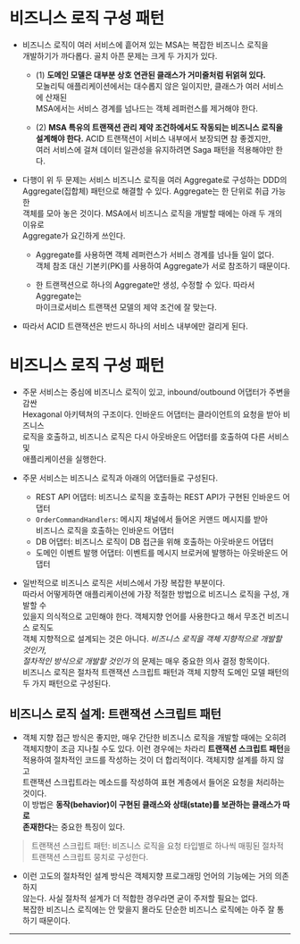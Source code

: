 # 비즈니스 로직 구성 패턴

- 비즈니스 로직이 여러 서비스에 흩어져 있는 MSA는 복잡한 비즈니스 로직을  
  개발하기가 까다롭다. 골치 아픈 문제는 크게 두 가지가 있다.

  - (1) **도메인 모델은 대부분 상호 연관된 클래스가 거미줄처럼 뒤얽혀 있다.**  
    모놀리틱 애플리케이션에서는 대수롭지 않은 일이지만, 클래스가 여러 서비스에 산재된  
    MSA에서는 서비스 경계를 넘나드는 객체 레퍼런스를 제거해야 한다.

  - (2) **MSA 특유의 트랜잭션 관리 제약 조건하에서도 작동되는 비즈니스 로직을**  
    **설계해야 한다.** ACID 트랜잭션이 서비스 내부에서 보장되면 참 좋겠지만,  
    여러 서비스에 걸쳐 데이터 일관성을 유지하려면 Saga 패턴을 적용해야만 한다.

- 다행이 위 두 문제는 서비스 비즈니스 로직을 여러 Aggregate로 구성하는 DDD의  
  Aggregate(집합체) 패턴으로 해결할 수 있다. Aggregate는 한 단위로 취급 가능한  
  객체를 모아 놓은 것이다. MSA에서 비즈니스 로직을 개발할 때에는 아래 두 개의 이유로  
  Aggregate가 요긴하게 쓰인다.

  - Aggregate를 사용하면 객체 레퍼런스가 서비스 경계를 넘나들 일이 없다.  
    객체 참조 대신 기본키(PK)를 사용하여 Aggregate가 서로 참조하기 때문이다.

  - 한 트랜잭션으로 하나의 Aggregate만 생성, 수정할 수 있다. 따라서 Aggregate는  
    마이크로서비스 트랜잭션 모델의 제약 조건에 잘 맞는다.

- 따라서 ACID 트랜잭션은 반드시 하나의 서비스 내부에만 걸리게 된다.

# 비즈니스 로직 구성 패턴

- 주문 서비스는 중심에 비즈니스 로직이 있고, inbound/outbound 어댑터가 주변을 감싼  
  Hexagonal 아키텍쳐의 구조이다. 인바운드 어댑터는 클라이언트의 요청을 받아 비즈니스  
  로직을 호출하고, 비즈니스 로직은 다시 아웃바운드 어댑터를 호출하여 다른 서비스 및  
  애플리케이션을 실행한다.

- 주문 서비스는 비즈니스 로직과 아래의 어댑터들로 구성된다.

  - REST API 어댑터: 비즈니스 로직을 호출하는 REST API가 구현된 인바운드 어댑터
  - `OrderCommandHandlers`: 메시지 채널에서 들어온 커맨드 메시지를 받아  
    비즈니스 로직을 호출하는 인바운드 어댑터
  - DB 어댑터: 비즈니스 로직이 DB 접근을 위해 호출하는 아웃바운드 어댑터
  - 도메인 이벤트 발행 어댑터: 이벤트를 메시지 브로커에 발행하는 아웃바운드 어댑터

- 일반적으로 비즈니스 로직은 서비스에서 가장 복잡한 부분이다.  
  따라서 어떻게하면 애플리케이션에 가장 적절한 방법으로 비즈니스 로직을 구성, 개발할 수  
  있을지 의식적으로 고민해야 한다. 객체지향 언어를 사용한다고 해서 무조건 비즈니스 로직도  
  객체 지향적으로 설계되는 것은 아니다. _비즈니스 로직을 객체 지향적으로 개발할 것인가,_  
  _절차적인 방식으로 개발할 것인가_ 의 문제는 매우 중요한 의사 결정 항목이다.  
  비즈니스 로직은 절차적 트랜잭션 스크립트 패턴과 객체 지향적 도메인 모델 패턴의  
  두 가지 패턴으로 구성된다.

<h2>비즈니스 로직 설계: 트랜잭션 스크립트 패턴</h2>

- 객체 지향 접근 방식은 좋지만, 매우 간단한 비즈니스 로직을 개발할 때에는 오히려  
  객체지향이 조금 지나칠 수도 있다. 이런 경우에는 차라리 **트랜잭션 스크립트 패턴**을  
  적용하여 절차적인 코드를 작성하는 것이 더 합리적이다. 객체지향 설계를 하지 않고  
  트랜잭션 스크립트라는 메소드를 작성하여 표현 계층에서 들어온 요청을 처리하는 것이다.  
  이 방법은 **동작(behavior)이 구현된 클래스와 상태(state)를 보관하는 클래스가 따로**  
  **존재한다**는 중요한 특징이 있다.

> 트랜잭션 스크립트 패턴: 비즈니스 로직을 요청 타입별로 하나씩 매핑된 절차적  
> 트랜잭션 스크립트 뭉치로 구성한다.

- 이런 고도의 절차적인 설계 방식은 객체지향 프로그래밍 언어의 기능에는 거의 의존하지  
  않는다. 사실 절차적 설계가 더 적합한 경우라면 굳이 주저할 필요는 없다.  
  복잡한 비즈니스 로직에는 안 맞을지 몰라도 단순한 비즈니스 로직에는 아주 잘 통하기 때문이다.

<hr/>
